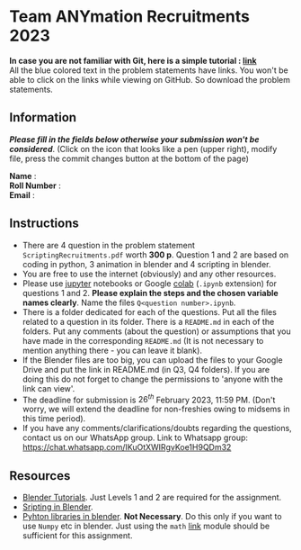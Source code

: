 # Team ANYmation Recruitments 2023

**In case you are not familiar with Git, here is a simple tutorial : [link](https://www.youtube.com/watch?v=xmK1Q5uzH4w)** <br>
All the blue colored text in the problem statements have links. You won't be able to click on the links while viewing on GitHub. So download the problem statements.

## Information

___Please fill in the fields below otherwise your submission won't be considered___. (Click on the icon that looks like a pen (upper right), modify file, press the commit changes button at the bottom of the page)

**Name** : <br>
**Roll Number** : <br>
**Email** : <br>

## Instructions

* There are 4 question in the problem statement ```ScriptingRecruitments.pdf``` worth **300 p**. Question 1 and 2 are based on coding in python, 3 animation in blender and 4 scripting in blender.
* You are free to use the internet (obviously) and any other resources.
* Please use [jupyter](https://jupyter.org/install) notebooks or Google [colab](https://colab.research.google.com/) (```.ipynb``` extension) for questions 1 and 2. **Please explain the steps and the chosen variable names clearly**. Name the files ```Q<question number>.ipynb```.
* There is a folder dedicated for each of the questions. Put all the files related to a question in its folder. There is a ```README.md``` in each of the folders. Put any comments (about the question) or assumptions that you have made in the corresponding ```README.md``` (It is not necessary to mention anything there - you can leave it blank). 
* If the Blender files are too big, you can upload the files to your Google Drive and put the link in README.md (in Q3, Q4 folders). If you are doing this do not forget to change the permissions to 'anyone with the link can view'.
* The deadline for submission is $26^{th}$ February 2023, 11:59 PM. (Don't worry, we will extend the deadline for non-freshies owing to midsems in this time period).
* If you have any comments/clarifications/doubts regarding the questions, contact us on our WhatsApp group. Link to Whatsapp group: https://chat.whatsapp.com/IKuOtXWIRgvKoe1H9QDm32

## Resources

* [Blender Tutorials](https://www.youtube.com/watch?v=NyJWoyVx_XI&list=PLjEaoINr3zgEq0u2MzVgAaHEBt--xLB6U). Just Levels 1 and 2 are required for the assignment.
* [Sripting in Blender](https://www.youtube.com/watch?v=PPAnjnaXYYc&list=TLPQMTUwNTIwMjH5fBOrp7n1lQ).
* [Pyhton libraries in blender](https://www.youtube.com/watch?v=oropR7wp4Ls). **Not Necessary**. Do this only if you want to use ```Numpy``` etc in blender. Just using the ```math``` [link](https://docs.python.org/3/library/math.html) module should be sufficient for this assignment.

